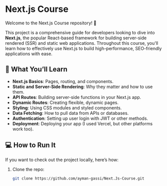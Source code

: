 # Next.js  Course

Welcome to the Next.js  Course repository! 🎉

This project is a comprehensive guide for developers looking to dive into **Next.js**, the popular React-based framework for building server-side rendered (SSR) and static web applications. Throughout this course, you'll learn how to effectively use Next.js to build high-performance, SEO-friendly applications with ease.

## 🚀 What You’ll Learn

- **Next.js Basics**: Pages, routing, and components.
- **Static and Server-Side Rendering**: Why they matter and how to use them.
- **API Routes**: Building server-side functions in your Next.js app.
- **Dynamic Routes**: Creating flexible, dynamic pages.
- **Styling**: Using CSS modules and styled components.
- **Data Fetching**: How to pull data from APIs or databases.
- **Authentication**: Setting up user login with JWT or other methods.
- **Deployment**: Deploying your app (I used Vercel, but other platforms work too).

## 💻 How to Run It

If you want to check out the project locally, here’s how:

1. Clone the repo:
   ```bash
   git clone https://github.com/ayman-gassi/Next.Js-Course.git
